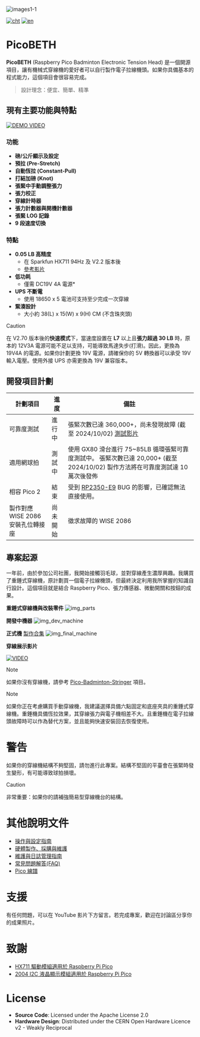 ![images1-1](docs/Pico_Logo.png)

[![cht](https://img.shields.io/badge/lang-cht-green.svg)](README.cht.md)
[![en](https://img.shields.io/badge/lang-en-red.svg)](README.md)

# PicoBETH
**PicoBETH** (Raspberry Pico Badminton Electronic Tension Head) 是一個開源項目，讓有機械式穿線機的愛好者可以自行製作電子拉線機頭。如果你具備基本的程式能力，這個項目會很容易完成。

> 設計理念：便宜、簡單、精準

## 現有主要功能與特點

[![DEMO VIDEO](https://img.youtube.com/vi/pWgD_OSyc1g/0.jpg)](https://www.youtube.com/watch?v=pWgD_OSyc1g)

### 功能
- **磅/公斤顯示及設定**
- **預拉 (Pre-Stretch)**
- **自動恆拉 (Constant-Pull)**
- **打結加磅 (Knot)**
- **張緊中手動調整張力**
- **張力校正**
- **穿線計時器**
- **張力計數器與開機計數器**
- **張緊 LOG 記錄**
- **9 段速度切換**

### 特點
- **0.05 LB 高精度**
  - 在 Sparkfun HX711 94Hz 及 V2.2 版本後
  - [參考影片](https://youtu.be/Hk7eMABAxT0)
- **低功耗**
  - 僅需 DC19V 4A 電源*
- **UPS 不斷電**
  - 使用 18650 x 5 電池可支持至少完成一次穿線
- **緊湊設計**
  - 大小約 38(L) x 15(W) x 9(H) CM (不含珠夾頭)

> [!CAUTION]
> 在 V2.70 版本後的**快速模式**下，當速度設置在 **L7** 以上且**張力超過 30 LB** 時，原本的 12V3A 電源可能不足以支持，可能導致馬達失步(打滑)。因此，更換為 19V4A 的電源。如果你計劃更換 19V 電源，請確保你的 5V 轉換器可以承受 19V 輸入電壓。使用外接 UPS 亦需更換為 19V 兼容版本。

## 開發項目計劃

| 計劃項目           | 進度     | 備註                           |
| ------------------ | -------- | ------------------------------ |
| 可靠度測試         | 進行中   | 張緊次數已達 360,000+，尚未發現故障 (截至 2024/10/02) [測試影片](https://youtube.com/shorts/0TDaBDEwqnI) |
| 適用網球拍         | 測試中   | 使用 GX80 滑台進行 75~85LB 循環張緊可靠度測試中。 張緊次數已達 20,000+ (截至 2024/10/02) 製作方法將在可靠度測試達 10 萬次後發佈|
| 相容 Pico 2        | 結束 | 受到 [RP2350-E9](https://hackaday.com/2024/09/20/raspberry-pi-rp2350-e9-erratum-redefined-as-input-mode-leakage-current/) BUG 的影響，已確認無法直接使用。 |
| 製作對應 WISE 2086 安裝孔位轉接座 | 尚未開始 | 徵求故障的 WISE 2086 |

## 專案起源
一年前，由於參加公司社團，我開始接觸羽毛球，並對穿線產生濃厚興趣。我購買了重錘式穿線機，原計劃買一個電子拉線機頭，但最終決定利用我所掌握的知識自行設計。這個項目就是結合 Raspberry Pico、張力傳感器、微動開關和按鈕的成果。

**重錘式穿線機與改裝零件**
![img_parts](docs/img_parts.jpg)

**開發中機器**
![img_dev_machine](docs/img_dev_machine.jpg)

**正式機** [製作合集](https://youtu.be/uJVE3YFJtJA)
![img_final_machine](docs/img_final_machine.jpg)

**穿線展示影片**

[![VIDEO](https://img.youtube.com/vi/ygbpYtNiPa4/0.jpg)](https://www.youtube.com/watch?v=ygbpYtNiPa4)

> [!NOTE]
> 如果你沒有穿線機，請參考 [Pico-Badminton-Stringer](https://github.com/HsuKaoPang/Pico-Badminton-Stringer) 項目。

> [!NOTE]
> 如果你正在考慮購買手動穿線機，我建議選擇具備六點固定和底座夾具的重錘式穿線機。重錘機具備恆拉效果，其穿線張力與電子機相差不大。且重錘機在電子拉線頭故障時可以作為替代方案，並且能夠快速安裝回去恢復使用。

# 警告
如果你的穿線機結構不夠堅固，請勿進行此專案。結構不堅固的平臺會在張緊時發生變形，有可能導致球拍損壞。

> [!CAUTION]
> 非常重要：如果你的請補強簡易型穿線機台的結構。

# 其他說明文件

- [操作與設定指南](docs/1.Operation_and_Settings_Guide.cht.md)
- [硬體製作、採購與維護](docs/2.Hardware_Setup.cht.md)
- [維護與日誌管理指南](docs/3.Maintenance_and_Logs_Guide.cht.md)
- [常見問題解答(FAQ)](docs/4.FAQ.cht.md)
- [Pico 線譜](docs/5.Pico_Stringing_Pattern.cht.md)

# 支援
有任何問題，可以在 YouTube 影片下方留言。若完成專案，歡迎在討論區分享你的成果照片。

# 致謝

- [HX711 驅動模組適用於 Raspberry Pi Pico](https://github.com/endail/hx711-pico-mpy)
- [2004 I2C 液晶顯示模組適用於 Raspberry Pi Pico](https://github.com/T-622/RPI-PICO-I2C-LCD)

# License

- **Source Code**: Licensed under the Apache License 2.0
- **Hardware Design**: Distributed under the CERN Open Hardware Licence v2 - Weakly Reciprocal
